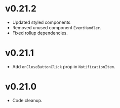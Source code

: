 
# v0.21.2
- Updated styled components.
- Removed unused component `EventHandler`.
- Fixed rollup dependencies.

# v0.21.1
- Add `onCloseButtonClick` prop in `NotificationItem`.

# v0.21.0
- Code cleanup.